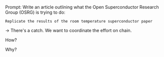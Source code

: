 Prompt: Write an article outlining what the Open Superconductor Research Group (OSRG) is trying to do:

	Replicate the results of the room temperature superconductor paper

-> There's a catch. We want to coordinate the effort on chain.

How? 

Why?




